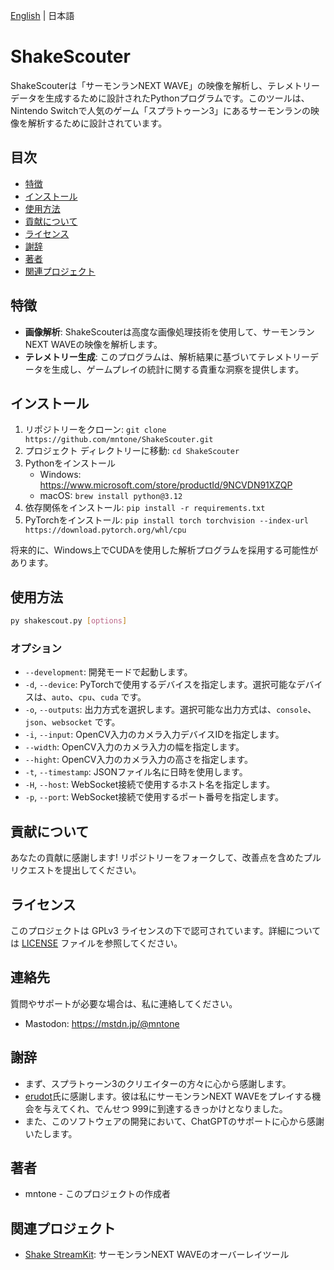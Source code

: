 [English](//github.com/mntone/ShakeScouter/blob/main/README-en.md) | 日本語

# ShakeScouter

ShakeScouterは「サーモンランNEXT WAVE」の映像を解析し、テレメトリーデータを生成するために設計されたPythonプログラムです。このツールは、Nintendo Switchで人気のゲーム「スプラトゥーン3」にあるサーモンランの映像を解析するために設計されています。

## 目次

* [特徴](#特徴)
* [インストール](#インストール)
* [使用方法](#使用方法)
* [貢献について](#貢献について)
* [ライセンス](#ライセンス)
* [謝辞](#謝辞)
* [著者](#著者)
* [関連プロジェクト](#関連プロジェクト)

## 特徴

- **画像解析**: ShakeScouterは高度な画像処理技術を使用して、サーモンランNEXT WAVEの映像を解析します。
- **テレメトリー生成**: このプログラムは、解析結果に基づいてテレメトリーデータを生成し、ゲームプレイの統計に関する貴重な洞察を提供します。

## インストール

1. リポジトリーをクローン: `git clone https://github.com/mntone/ShakeScouter.git`
2. プロジェクト ディレクトリーに移動: `cd ShakeScouter`
3. Pythonをインストール
    - Windows: https://www.microsoft.com/store/productId/9NCVDN91XZQP
    - macOS: `brew install python@3.12`
4. 依存関係をインストール: `pip install -r requirements.txt`
5. PyTorchをインストール: `pip install torch torchvision --index-url https://download.pytorch.org/whl/cpu`

将来的に、Windows上でCUDAを使用した解析プログラムを採用する可能性があります。

## 使用方法

```sh
py shakescout.py [options]
```

### オプション

- `--development`: 開発モードで起動します。
- `-d`, `--device`: PyTorchで使用するデバイスを指定します。選択可能なデバイスは、`auto`、`cpu`、`cuda` です。
- `-o`, `--outputs`: 出力方式を選択します。選択可能な出力方式は、`console`、`json`、`websocket` です。
- `-i`, `--input`: OpenCV入力のカメラ入力デバイスIDを指定します。
- `--width`: OpenCV入力のカメラ入力の幅を指定します。
- `--hight`: OpenCV入力のカメラ入力の高さを指定します。
- `-t`, `--timestamp`: JSONファイル名に日時を使用します。
- `-H`, `--host`: WebSocket接続で使用するホスト名を指定します。
- `-p`, `--port`: WebSocket接続で使用するポート番号を指定します。

## 貢献について

あなたの貢献に感謝します! リポジトリーをフォークして、改善点を含めたプルリクエストを提出してください。

## ライセンス

このプロジェクトは GPLv3 ライセンスの下で認可されています。詳細については [LICENSE](//github.com/mntone/ShakeScouter/blob/main/LICENSE) ファイルを参照してください。

## 連絡先

質問やサポートが必要な場合は、私に連絡してください。

- Mastodon: https://mstdn.jp/@mntone

## 謝辞

- まず、スプラトゥーン3のクリエイターの方々に心から感謝します。
- [erudot](https://x.com/erudot)氏に感謝します。彼は私にサーモンランNEXT WAVEをプレイする機会を与えてくれ、でんせつ 999に到達するきっかけとなりました。
- また、このソフトウェアの開発において、ChatGPTのサポートに心から感謝いたします。

## 著者

- mntone - このプロジェクトの作成者

## 関連プロジェクト

- [Shake StreamKit](//github.com/mntone/shake-streamkit): サーモンランNEXT WAVEのオーバーレイツール
